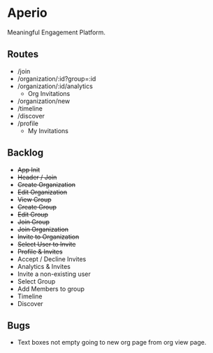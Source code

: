 # Aperio

Meaningful Engagement Platform.

## Routes

* /join
* /organization/:id?group=:id
* /organization/:id/analytics
  * Org Invitations
* /organization/new
* /timeline
* /discover
* /profile
  * My Invitations

## Backlog

* ~~App Init~~
* ~~Header / Join~~
* ~~Create Organization~~
* ~~Edit Organization~~
* ~~View Group~~
* ~~Create Group~~
* ~~Edit Group~~
* ~~Join Group~~
* ~~Join Organization~~
* ~~Invite to Organization~~
* ~~Select User to Invite~~
* ~~Profile & Invites~~
* Accept / Decline Invites
* Analytics & Invites
* Invite a non-existing user
* Select Group
* Add Members to group
* Timeline
* Discover

## Bugs

* Text boxes not empty going to new org page from org view page.
